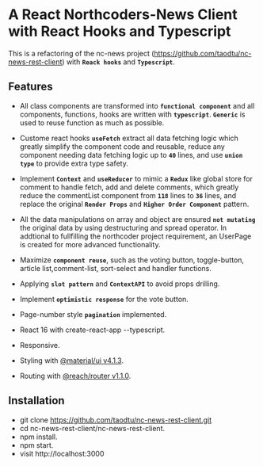 # A React Northcoders-News Client with React Hooks and Typescript

This is a refactoring of the nc-news project (https://github.com/taodtu/nc-news-rest-client) with **`Reack hooks`** and **`Typescript`**.

## Features

- All class components are transformed into **`functional component`** and all components, functions, hooks are written with **`typescript`**. **`Generic`** is used to reuse function as much as possible.

- Custome react hooks **`useFetch`** extract all data fetching logic which greatly simplify the component code and reusable, reduce any component needing data fetching logic up to **`40`** lines, and use **`union type`** to provide extra type safety.

- Implement **`Context`** and **`useReducer`** to mimic a **`Redux`** like global store for comment to handle fetch, add  and delete comments, which greatly reduce the commentList component from **`118`** lines to **`36`** lines, and replace the original **`Render Props`** and **`Higher Order Component`** pattern.

- All the data manipulations on array and object are ensured **`not mutating`** the original data by using destructuring and spread operator. In addtional to fullfilling the northcoder project requirement, an UserPage is created for more advanced functionality.

- Maximize **`component reuse`**, such as the voting button, toggle-button, article list,comment-list, sort-select and handler functions.

- Applying **`slot pattern`** and **`ContextAPI`** to avoid props drilling.

- Implement **`optimistic response`** for the vote button.

- Page-number style **`pagination`** implemented.

- React 16 with create-react-app --typescript.

- Responsive.

- Styling with [@material/ui v4.1.3](https://material-ui.com/).

- Routing with [@reach/router v1.1.0](https://reach.tech/router).

## Installation

- git clone https://github.com/taodtu/nc-news-rest-client.git
- cd nc-news-rest-client/nc-news-rest-client.
- npm install.
- npm start.
- visit http://localhost:3000
